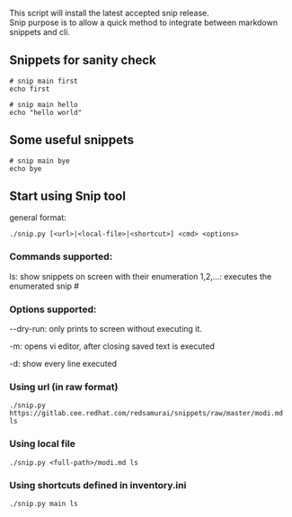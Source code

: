 This script will install the latest accepted snip release. \
Snip purpose is to allow a quick method to integrate between markdown snippets and cli.

## Snippets for sanity check

```
# snip main first
echo first
```

```
# snip main hello
echo "hello world"
```

## Some useful snippets

```
# snip main bye
echo bye
```

## Start using Snip tool
general format:
```
./snip.py [<url>|<local-file>|<shortcut>] <cmd> <options>
```

### Commands supported:
ls: show snippets on screen with their enumeration
1,2,...: executes the enumerated snip #

### Options supported:
--dry-run: only prints to screen without executing it.

-m: opens vi editor, after closing saved text is executed

-d: show every line executed

### Using url (in raw format)

```
./snip.py https://gitlab.cee.redhat.com/redsamurai/snippets/raw/master/modi.md ls
```

### Using local file

```
./snip.py <full-path>/modi.md ls
```

### Using shortcuts defined in inventory.ini

```
./snip.py main ls
```